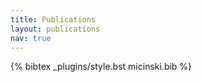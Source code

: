 ```yaml
---
title: Publications
layout: publications
nav: true
---
```


{% bibtex _plugins/style.bst micinski.bib %}
